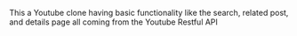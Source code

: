 This a Youtube clone having basic functionality like the search, related post, and details page all coming from the Youtube Restful API

